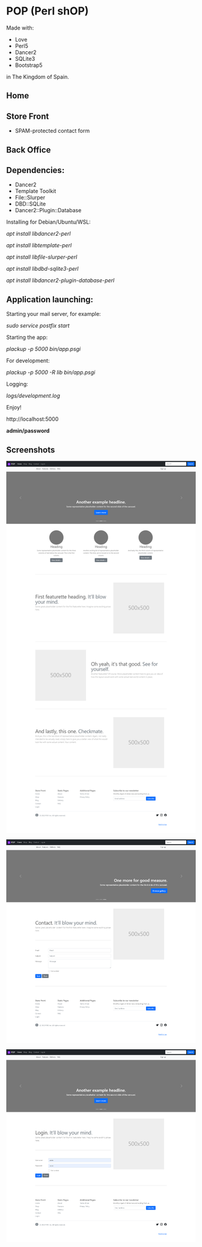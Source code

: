 # POP (Perl shOP)

Made with:

* Love
* Perl5
* Dancer2
* SQLite3
* Bootstrap5

in The Kingdom of Spain.

## Home

## Store Front

* SPAM-protected contact form

## Back Office

## Dependencies:

* Dancer2
* Template Toolkit
* File::Slurper
* DBD::SQLite
* Dancer2::Plugin::Database

Installing for Debian/Ubuntu/WSL:

*apt install libdancer2-perl*

*apt install libtemplate-perl*

*apt install libfile-slurper-perl*

*apt install libdbd-sqlite3-perl*

*apt install libdancer2-plugin-database-perl*

## Application launching:

Starting your mail server, for example:

*sudo service postfix start*

Starting the app:

*plackup -p 5000 bin/app.psgi*

For development:

*plackup -p 5000 -R lib bin/app.psgi*

Logging:

*logs/development.log*

Enjoy!

http://localhost:5000

**admin/password**

## Screenshots

![Home](screenshots/home.png "Home")

![Contact](screenshots/contact.png "Contact")

![Login](screenshots/login.png "Login")

